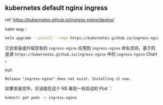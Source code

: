 

## kubernetes default nginx ingress

ref: https://kubernetes.github.io/ingress-nginx/deploy/

helm way :

~~~~ sh
helm upgrade --install --repo https://kubernetes.github.io/ingress-nginx --namespace ingress-nginx --create-namespace -- ingress-nginx ingress-nginx
~~~~

它会安装或升级现有的 `ingress-nginx` 应用到 `ingress-nginx` 命名空间，基于的是源 `https://kubernetes.github.io/ingress-nginx` 中的 `ingress-nginx` Chart 。

out:

~~~~
Release "ingress-nginx" does not exist. Installing it now.

~~~~


如果安装完毕，应该能在这个 NS 看到一些启动的 Pod ：

~~~ sh
kubectl get pods -n ingress-nginx
~~~



